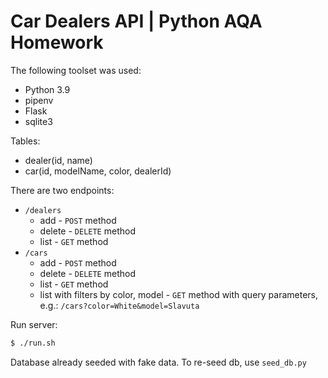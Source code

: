 # Car Dealers API | Python AQA Homework

The following toolset was used:
* Python 3.9
* pipenv
* Flask
* sqlite3

Tables:
* dealer(id, name)
* car(id, modelName, color, dealerId)

There are two endpoints:
* `/dealers`
    * add - `POST` method
    * delete - `DELETE` method
    * list - `GET` method
* `/cars`
    * add - `POST` method
    * delete - `DELETE` method
    * list - `GET` method
    * list with filters by color, model - `GET` method with query parameters, e.g.: `/cars?color=White&model=Slavuta`

Run server:
```bash
$ ./run.sh
```

Database already seeded with fake data. To re-seed db, use `seed_db.py`  
